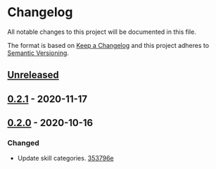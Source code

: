 # Changelog

All notable changes to this project will be documented in this file.

The format is based on [Keep a Changelog](http://keepachangelog.com/)
and this project adheres to [Semantic Versioning](http://semver.org/).

## [Unreleased](https://github.com/atomist-skills/zprint-skill/compare/0.2.1...HEAD)

## [0.2.1](https://github.com/atomist-skills/zprint-skill/compare/0.2.0...0.2.1) - 2020-11-17

## [0.2.0](https://github.com/atomist-skills/zprint-skill/tree/0.2.0) - 2020-10-16

### Changed

-   Update skill categories. [353796e](https://github.com/atomist-skills/zprint-skill/commit/353796e1feee640c477f16f9f144d6c6ba748da7)
